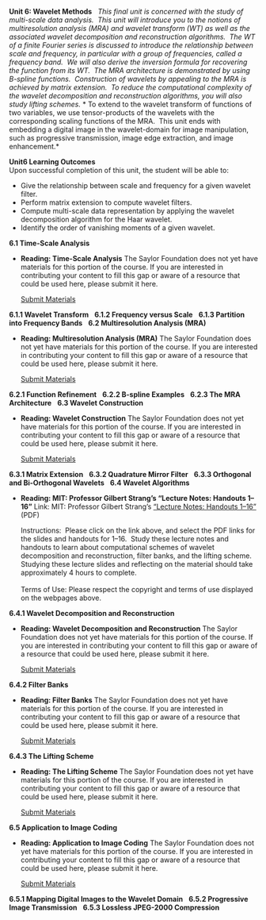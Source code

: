**Unit 6: Wavelet Methods** <span id="6"></span> 
*This final unit is concerned with the study of multi-scale data
analysis.  This unit will introduce you to the notions of
multiresolution analysis (MRA) and wavelet transform (WT) as well as the
associated wavelet decomposition and reconstruction algorithms.  The WT
of a finite Fourier series is discussed to introduce the relationship
between scale and frequency, in particular with a group of frequencies,
called a frequency band.  We will also derive the inversion formula for
recovering the function from its WT.*  *The MRA architecture is
demonstrated by using B-spline functions.*  *Construction of wavelets by
appealing to the MRA is achieved by matrix extension.  To reduce the
computational complexity of the wavelet decomposition and reconstruction
algorithms, you will also study lifting schemes.* * To extend to the
wavelet transform of functions of two variables, we use tensor-products
of the wavelets with the corresponding scaling functions of the MRA.
 This unit ends with embedding a digital image in the wavelet-domain for
image manipulation, such as progressive transmission, image edge
extraction, and image enhancement.*

**Unit6 Learning Outcomes**  
Upon successful completion of this unit, the student will be able to:  
-   Give the relationship between scale and frequency for a given
    wavelet filter.
-   Perform matrix extension to compute wavelet filters.
-   Compute multi-scale data representation by applying the wavelet
    decomposition algorithm for the Haar wavelet.
-   Identify the order of vanishing moments of a given wavelet.

**6.1 Time-Scale Analysis** <span id="6.1"></span> 
-   **Reading: Time-Scale Analysis**
    The Saylor Foundation does not yet have materials for this portion
    of the course. If you are interested in contributing your content to
    fill this gap or aware of a resource that could be used here, please
    submit it here.

    [Submit Materials](/contribute/)

**6.1.1 Wavelet Transform** <span id="6.1.1"></span> 
**6.1.2 Frequency versus Scale** <span id="6.1.2"></span> 
**6.1.3 Partition into Frequency Bands** <span id="6.1.3"></span> 
**6.2 Multiresolution Analysis (MRA)** <span id="6.2"></span> 
-   **Reading: Multiresolution Analysis (MRA)**
    The Saylor Foundation does not yet have materials for this portion
    of the course. If you are interested in contributing your content to
    fill this gap or aware of a resource that could be used here, please
    submit it here.

    [Submit Materials](/contribute/)

**6.2.1 Function Refinement** <span id="6.2.1"></span> 
**6.2.2 B-spline Examples** <span id="6.2.2"></span> 
**6.2.3 The MRA Architecture** <span id="6.2.3"></span> 
**6.3 Wavelet Construction** <span id="6.3"></span> 
-   **Reading: Wavelet Construction**
    The Saylor Foundation does not yet have materials for this portion
    of the course. If you are interested in contributing your content to
    fill this gap or aware of a resource that could be used here, please
    submit it here.

    [Submit Materials](/contribute/)

**6.3.1 Matrix Extension** <span id="6.3.1"></span> 
**6.3.2 Quadrature Mirror Filter** <span id="6.3.2"></span> 
**6.3.3 Orthogonal and Bi-Orthogonal Wavelets** <span
id="6.3.3"></span> 
**6.4 Wavelet Algorithms** <span id="6.4"></span> 
-   **Reading: MIT: Professor Gilbert Strang’s “Lecture Notes: Handouts
    1–16”**
    Link: MIT: Professor Gilbert Strang’s [“Lecture Notes: Handouts
    1–16”](http://ocw.mit.edu/courses/mathematics/18-327-wavelets-filter-banks-and-applications-spring-2003/lecture-notes/)
    (PDF)  
      
     Instructions:  Please click on the link above, and select the PDF
    links for the slides and handouts for 1–16.  Study these lecture
    notes and handouts to learn about computational schemes of wavelet
    decomposition and reconstruction, filter banks, and the lifting
    scheme.    
     Studying these lecture slides and reflecting on the material should
    take approximately 4 hours to complete.  
        
     Terms of Use: Please respect the copyright and terms of use
    displayed on the webpages above.

**6.4.1 Wavelet Decomposition and Reconstruction** <span
id="6.4.1"></span> 
-   **Reading: Wavelet Decomposition and Reconstruction**
    The Saylor Foundation does not yet have materials for this portion
    of the course. If you are interested in contributing your content to
    fill this gap or aware of a resource that could be used here, please
    submit it here.

    [Submit Materials](/contribute/)

**6.4.2 Filter Banks** <span id="6.4.2"></span> 
-   **Reading: Filter Banks**
    The Saylor Foundation does not yet have materials for this portion
    of the course. If you are interested in contributing your content to
    fill this gap or aware of a resource that could be used here, please
    submit it here.

    [Submit Materials](/contribute/)

**6.4.3 The Lifting Scheme** <span id="6.4.3"></span> 
-   **Reading: The Lifting Scheme**
    The Saylor Foundation does not yet have materials for this portion
    of the course. If you are interested in contributing your content to
    fill this gap or aware of a resource that could be used here, please
    submit it here.

    [Submit Materials](/contribute/)

**6.5 Application to Image Coding** <span id="6.5"></span> 
-   **Reading: Application to Image Coding**
    The Saylor Foundation does not yet have materials for this portion
    of the course. If you are interested in contributing your content to
    fill this gap or aware of a resource that could be used here, please
    submit it here.

    [Submit Materials](/contribute/)

**6.5.1 Mapping Digital Images to the Wavelet Domain** <span
id="6.5.1"></span> 
**6.5.2 Progressive Image Transmission** <span id="6.5.2"></span> 
**6.5.3 Lossless JPEG-2000 Compression** <span id="6.5.3"></span> 
